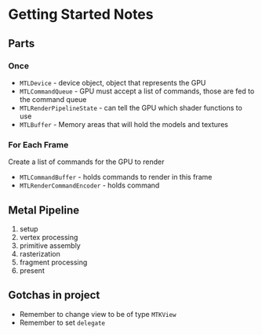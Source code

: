 # Getting Started Notes

## Parts

### Once
- `MTLDevice` - device object, object that represents the GPU
- `MTLCommandQueue` - GPU must accept a list of commands, those are fed to the command queue
- `MTLRenderPipelineState` -  can tell the GPU which shader functions to use
- `MTLBuffer` - Memory areas that will hold the models and textures

### For Each Frame
Create a list of commands for the GPU to render
- `MTLCommandBuffer` - holds commands to render in this frame
- `MTLRenderCommandEncoder` - holds command

## Metal Pipeline
1. setup
2. vertex processing
3. primitive assembly
4. rasterization
5. fragment processing
6. present

## Gotchas in project
- Remember to change view to be of type `MTKView`
- Remember to set `delegate`
